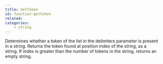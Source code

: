 ```yaml
---
title: GetToken
id: function-gettoken
related:
categories:
    - string
---
```


Determines whether a token of the list in the delimiters
        parameter is present in a string.
        Returns the token found at position index of the string, as a
        string. If index is greater than the number of tokens in the
        string, returns an empty string.